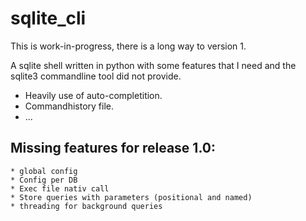 # sqlite_cli

This is work-in-progress, there is a long way to version 1.

A sqlite shell written in python with some features that I need and the sqlite3 commandline tool
did not provide.

* Heavily use of auto-completition.
* Commandhistory file.
* ...

## Missing features for release 1.0:
    * global config
    * Config per DB
    * Exec file nativ call
    * Store queries with parameters (positional and named)
    * threading for background queries
